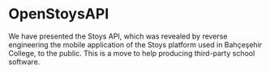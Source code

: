 # OpenStoysAPI
 We have presented the Stoys API, which was revealed by reverse engineering the mobile application of the Stoys platform used in Bahçeşehir College, to the public. This is a move to help producing third-party school software.
